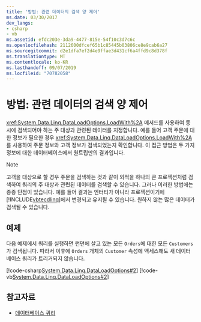```yaml
---
title: '방법: 관련 데이터의 검색 양 제어'
ms.date: 03/30/2017
dev_langs:
- csharp
- vb
ms.assetid: efdc203e-3da9-4477-815e-54f10c3d7c6c
ms.openlocfilehash: 2112600dfcef65b1c85445b03806ce8e9cab6a27
ms.sourcegitcommit: d2e1dfa7ef2d4e9ffae3d431cf6a4ffd9c8d378f
ms.translationtype: MT
ms.contentlocale: ko-KR
ms.lasthandoff: 09/07/2019
ms.locfileid: "70782058"
---
```

# <a name="how-to-control-how-much-related-data-is-retrieved"></a>방법: 관련 데이터의 검색 양 제어
<xref:System.Data.Linq.DataLoadOptions.LoadWith%2A> 메서드를 사용하여 동시에 검색되어야 하는 주 대상과 관련된 데이터를 지정합니다. 예를 들어 고객 주문에 대한 정보가 필요한 경우 <xref:System.Data.Linq.DataLoadOptions.LoadWith%2A>를 사용하여 주문 정보와 고객 정보가 검색되었는지 확인합니다. 이 접근 방법은 두 가지 정보에 대한 데이터베이스에서 원트립만의 결과입니다.  
  
> [!NOTE]
> 고객을 대상으로 할 경우 주문을 검색하는 것과 같이 외적을 하나의 큰 프로젝션처럼 검색하여 쿼리의 주 대상과 관련된 데이터를 검색할 수 있습니다. 그러나 이러한 방법에는 종종 단점이 있습니다. 예를 들어 결과는 엔터티가 아니라 프로젝션이기에 [!INCLUDE[vbtecdlinq](../../../../../../includes/vbtecdlinq-md.md)]에서 변경되고 유지될 수 있습니다. 원하지 않는 많은 데이터가 검색될 수 있습니다.  
  
## <a name="example"></a>예제  
 다음 예제에서 쿼리를 실행하면 런던에 살고 있는 모든 `Orders`에 대한 모든 `Customers`가 검색됩니다. 따라서 이후에 `Orders` 개체의 `Customer` 속성에 액세스해도 새 데이터베이스 쿼리가 트리거되지 않습니다.  
  
 [!code-csharp[System.Data.Linq.DataLoadOptions#2](../../../../../../samples/snippets/csharp/VS_Snippets_Data/system.data.linq.dataloadoptions/cs/program.cs#2)]
 [!code-vb[System.Data.Linq.DataLoadOptions#2](../../../../../../samples/snippets/visualbasic/VS_Snippets_Data/system.data.linq.dataloadoptions/vb/module1.vb#2)]  
  
## <a name="see-also"></a>참고자료

- [데이터베이스 쿼리](querying-the-database.md)
